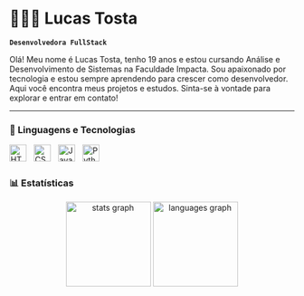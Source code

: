 # 👩🏻‍💻 Lucas Tosta

**`Desenvolvedora FullStack`**

Olá! Meu nome é Lucas Tosta, tenho 19 anos e estou cursando Análise e Desenvolvimento de Sistemas na Faculdade Impacta.
Sou apaixonado por tecnologia e estou sempre aprendendo para crescer como desenvolvedor.
Aqui você encontra meus projetos e estudos. Sinta-se à vontade para explorar e entrar em contato!

---

### 🤖 Linguagens e Tecnologias

<img 
    align="left" 
    alt="HTML"
    title="HTML" 
    width="30px" 
    style="padding-right: 10px;" 
    src="https://cdn.jsdelivr.net/gh/devicons/devicon@latest/icons/html5/html5-original.svg" 
/>
<img 
    align="left" 
    alt="CSS" 
    title="CSS"
    width="30px" 
    style="padding-right: 10px;" 
    src="https://cdn.jsdelivr.net/gh/devicons/devicon@latest/icons/css3/css3-original.svg" 
/>
<img 
    align="left" 
    alt="JavaScript" 
    title="JavaScript"
    width="30px" 
    style="padding-right: 10px;" 
    src="https://cdn.jsdelivr.net/gh/devicons/devicon@latest/icons/javascript/javascript-original.svg" 
/>
<img 
    align="left" 
    alt="Python" 
    title="Python"
    width="30px" 
    style="padding-right: 10px;" 
    src="https://cdn.jsdelivr.net/gh/devicons/devicon@latest/icons/python/python-original.svg" 
/>

<br/>
<br/>

### 📊 Estatísticas

<div align="center">
  <img src="https://github-readme-stats.vercel.app/api?username=CabrQW&hide_title=false&hide_rank=false&show_icons=true&include_all_commits=true&count_private=true&disable_animations=false&theme=tokyonight&locale=en&hide_border=false&include_all_commits=true" height="150" alt="stats graph"  />
  <img src="https://github-readme-stats.vercel.app/api/top-langs?username=CabrQW&locale=en&hide_title=false&layout=compact&card_width=320&langs_count=5&theme=tokyonight&hide_border=false&include_all_commits=true" height="150" alt="languages graph"  />
</div>
